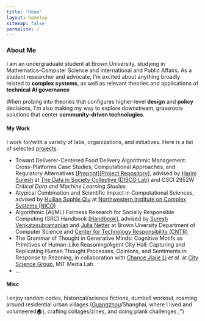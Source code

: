 ```yaml
---
title: "Home"
layout: homelay
sitemap: false
permalink: /
---
```


### About Me

I am an undergraduate student at Brown University, studying in Mathematics-Computer Science and International and Public Affairs. As a student researcher and advocate, I'm excited about anything broadly related to **complex systems**, as well as relevant theories and applications of **technical AI governance**

When probing into theories that configures higher-level **design** and **policy** decisions, I'm also making my way to explore downstream, grassroots solutions that center **community-driven technologies**.
   


#### My Work
I work for/with a variety of labs, organizations, and initiatives. Here is a list of selected [projects](https://jiayiw005.github.io/projects/):
- Toward Deliverer-Centered Food Delivery Algorithmic Management: Cross-Platforms Case Studies, Computational Approaches, and Regulatory Alternatives [[Preprint]]()[[Project Repository]](https://github.com/jiayiw005/delivery-alg-simulation), advised by [Harini Suresh](https://harinisuresh.com/) at [The Data in Society Collective (DISCO Lab)](https://discolab.cs.brown.edu/) and CSCI 2952W *Critical Data and Machine Learning Studies*
- Atypical Combination and Scientific Impact in Computational Sciences, advised by [Huilian Sophie Qiu](https://www.sophiehsqq.com/index.html) at [Northwestern Institute on Complex Systems (NICO)](https://www.nico.northwestern.edu/)
- Algorithmic (AI/ML) Fairness Research for Socially Responsible Computing (SRC) Handbook [[Handbook]](https://srch.cs.brown.edu), advised by [Suresh Venkatasubramanian](https://dsi.brown.edu/people/suresh-venkatasubramanian) and [Julia Netter](http://www.julianetter.de/) at Brown Uiversity Department of Computer Science and [Center for Technology Responsibility (CNTR)](https://cntr.brown.edu/)
- The Grammar of Thought in Generative Minds: Cognitive Motifs as Primitives of Human-Like Reasoning/Agent City Hall: Capturing and Replicating Human Thought Processes, Opinions, and Sentiments in Response to Rezoning, in collaboration with [Chance Jiajie Li](https://2023.cjj.li/about) *et al.* at [City Science Group](https://www.media.mit.edu/groups/city-science/overview/), MIT Media Lab
- ...

#### Misc

I enjoy random codes, historical/science fictions, dumbell workout, roaming around residential urban villages ([Guangzhou](https://earth.google.com/earth/d/1YTg7TO4ODp5iSL_rj1xVqPlo7tOaysCh?usp=sharing)/Shanghai, where I lived and volunteered🏠), crafting collages/zines, and doing plank challenges ;")
